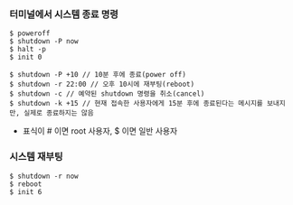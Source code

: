 

### 터미널에서 시스템 종료 명령

```shell
$ poweroff
$ shutdown -P now
$ halt -p
$ init 0

$ shutdown -P +10 // 10분 후에 종료(power off)
$ shutdown -r 22:00 // 오후 10시에 재부팅(reboot)
$ shutdown -c // 예약된 shutdown 명령을 취소(cancel)
$ shutdown -k +15 // 현재 접속한 사용자에게 15분 후에 종료된다는 메시지를 보내지만, 실제로 종료하지는 않음
```

- 표식이 # 이면 root 사용자, $ 이면 일반 사용자



### 시스템 재부팅

```shell
$ shutdown -r now
$ reboot
$ init 6
```

